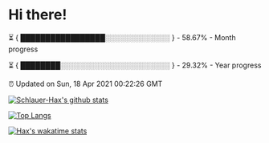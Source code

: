 # Hi there!

⏳ { █████████████████░░░░░░░░░░░░░ } - 58.67% - Month progress

⏳ { ████████░░░░░░░░░░░░░░░░░░░░░░ } - 29.32% - Year progress

⏰ Updated on Sun, 18 Apr 2021 00:22:26 GMT


[![Schlauer-Hax's github stats](https://github-readme-stats.vercel.app/api?username=Schlauer-Hax&show_icons=true&theme=dark&count_private=true)](https://github.com/Schlauer-Hax)


[![Top Langs](https://github-readme-stats.vercel.app/api/top-langs/?username=Schlauer-Hax&layout=compact&theme=dark)](https://github.com/Schlauer-Hax?tab=repositories)


[![Hax's wakatime stats](https://github-readme-stats.vercel.app/api/wakatime?username=Hax&theme=dark)](https://wakatime.com/@Hax)

